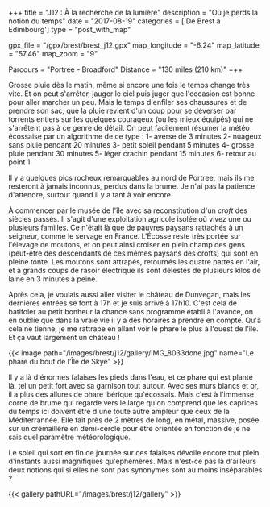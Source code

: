 +++
title = "J12 : À la recherche de la lumière"
description = "Où je perds la notion du temps"
date = "2017-08-19"
categories = ['De Brest à Edimbourg']
type = "post_with_map"

gpx_file = "/gpx/brest/brest_j12.gpx"
map_longitude = "-6.24"
map_latitude = "57.46"
map_zoom = "9"

Parcours = "Portree - Broadford"
Distance = "130 miles (210 km)"
+++


Grosse pluie dès le matin, même si encore une fois le temps change très vite. Et on peut s'arrêter, jauger le ciel puis juger que l'occasion est bonne pour aller marcher un peu. Mais le temps d'enfiler ses chaussures et de prendre son sac, que la pluie revient d'un coup pour se déverser par torrents entiers sur les quelques courageux (ou les mieux équipés) qui ne s'arrêtent pas à ce genre de détail.
On peut facilement résumer la météo écossaise par un algorithme de ce type :
1- averse de 3 minutes
2- nuageux sans pluie pendant 20 minutes
3- petit soleil pendant 5 minutes
4- grosse pluie pendant 30 minutes
5- léger crachin pendant 15 minutes
6- retour au point 1

Il y a quelques pics rocheux remarquables au nord de Portree, mais ils me resteront à jamais inconnus, perdus dans la brume. Je n'ai pas la patience d'attendre, surtout quand il y a tant à voir encore.

À commencer par le musée de l'île avec sa reconstitution d'un *croft* des siècles passés. Il s'agit d'une exploitation agricole isolée où vivez une ou plusieurs familles. Ce n'était là que de pauvres paysans rattachés à un seigneur, comme le servage en France.
L'Écosse reste très portée sur l'élevage de moutons, et on peut ainsi croiser en plein champ des gens (peut-être des descendants de ces mêmes paysans des crofts) qui sont en pleine tonte. Les moutons sont attrapés, retournés les quatre pattes en l'air, et à grands coups de rasoir électrique ils sont délestés de plusieurs kilos de laine en 3 minutes à peine.

Après cela, je voulais aussi aller visiter le château de Dunvegan, mais les dernières entrées se font à 17h et je suis arrivé à 17h10. C'est cela de batifoler au petit bonheur la chance sans programme établi à l'avance, on en oublie que dans la vraie vie il y a des horaires à prendre en compte.
Qu'à cela ne tienne, je me rattrape en allant voir le phare le plus à l'ouest de l'île. Et ça vaut largement un château !


{{< image path="/images/brest/j12/gallery/IMG_8033done.jpg" name="Le phare du bout de l'Île de Skye" >}}


Il y a là d'énormes falaises les pieds dans l'eau, et ce phare qui est planté là, tel un petit fort avec sa garnison tout autour. Avec ses murs blancs et or, il a plus des allures de phare ibérique qu'écossais. Mais c'est à l'immense corne de brume qui regarde vers le large qu'on comprend que les caprices du temps ici doivent être d'une toute autre ampleur que ceux de la Méditerrannée. Elle fait près de 2 mètres de long, en métal, massive, posée sur un crémaillère en demi-cercle pour être orientée en fonction de je ne sais quel paramètre météorologique.

Le soleil qui sort en fin de journée sur ces falaises dévoile encore tout plein d'instants aussi magnifiques qu'éphémères. Mais n'est-ce pas là d'ailleurs deux notions qui si elles ne sont pas synonymes sont au moins inséparables ?

{{< gallery pathURL="/images/brest/j12/gallery" >}}

